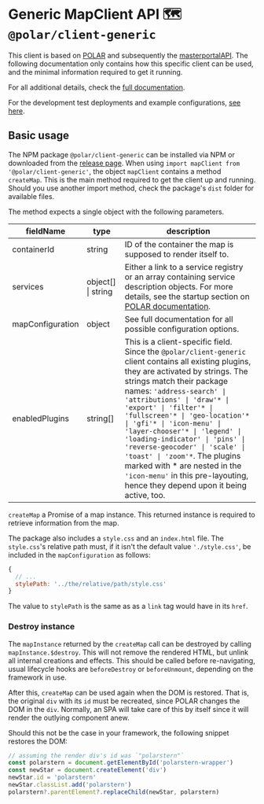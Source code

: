 # Generic MapClient API 🗺️ `@polar/client-generic`

This client is based on [POLAR](https://github.com/Dataport/polar) and subsequently the [masterportalAPI](https://bitbucket.org/geowerkstatt-hamburg/masterportalapi/src/master/). The following documentation only contains how this specific client can be used, and the minimal information required to get it running.

For all additional details, check the [full documentation](https://dataport.github.io/polar/docs/generic/client-generic.html).

For the development test deployments and example configurations, [see here](https://dataport.github.io/polar#plugin-gallery).

## Basic usage

The NPM package `@polar/client-generic` can be installed via NPM or downloaded from the [release page](https://github.com/Dataport/polar/releases). When using `import mapClient from '@polar/client-generic'`, the object `mapClient` contains a method `createMap`. This is the main method required to get the client up and running. Should you use another import method, check the package's `dist` folder for available files.

The method expects a single object with the following parameters.

| fieldName | type | description |
| - | - | - |
| containerId | string | ID of the container the map is supposed to render itself to. |
| services | object[] \| string | Either a link to a service registry or an array containing service description objects. For more details, see the startup section on [POLAR documentation](https://dataport.github.io/polar/documentation.html#configuration). |
| mapConfiguration | object | See full documentation for all possible configuration options. |
| enabledPlugins  | string[] | This is a client-specific field. Since the `@polar/client-generic` client contains all existing plugins, they are activated by strings. The strings match their package names: `'address-search' \| 'attributions' \| 'draw'* \| 'export' \| 'filter'* \| 'fullscreen'* \| 'geo-location'* \| 'gfi'* \| 'icon-menu' \| 'layer-chooser'* \| 'legend' \| 'loading-indicator' \| 'pins' \| 'reverse-geocoder' \| 'scale' \| 'toast' \| 'zoom'*`. The plugins marked with * are nested in the `'icon-menu'` in this pre-layouting, hence they depend upon it being active, too. |

`createMap` a Promise of a map instance. This returned instance is required to retrieve information from the map.

The package also includes a `style.css` and an `index.html` file. The `style.css`'s relative path must, if it isn't the default value `'./style.css'`, be included in the `mapConfiguration` as follows:

```js
{
  // ...
  stylePath: '../the/relative/path/style.css'
}
```

The value to `stylePath` is the same as as a `link` tag would have in its `href`.

### Destroy instance

The `mapInstance` returned by the `createMap` call can be destroyed by calling `mapInstance.$destroy`. This will not remove the rendered HTML, but unlink all internal creations and effects. This should be called before re-navigating, usual lifecycle hooks are `beforeDestroy` or `beforeUnmount`, depending on the framework in use.

After this, `createMap` can be used again when the DOM is restored. That is, the original `div` with its `id` must be recreated, since POLAR changes the DOM in the `div`. Normally, an SPA will take care of this by itself since it will render the outlying component anew.

Should this not be the case in your framework, the following snippet restores the DOM:

```js
// assuming the render div's id was `"polarstern"`
const polarstern = document.getElementById('polarstern-wrapper')
const newStar = document.createElement('div')
newStar.id = 'polarstern'
newStar.classList.add('polarstern')
polarstern?.parentElement?.replaceChild(newStar, polarstern)
```

